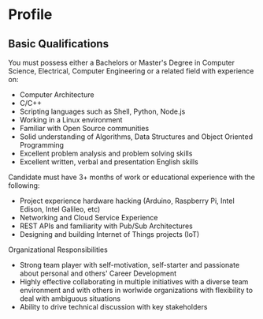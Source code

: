 Profile
==

## Basic Qualifications

You must possess either a Bachelors or Master's Degree in Computer Science, Electrical, Computer Engineering or a related field with experience on:

- Computer Architecture
- C/C++
- Scripting languages such as Shell, Python, Node.js
- Working in a Linux environment
- Familiar with Open Source communities
- Solid understanding of Algorithms, Data Structures and Object Oriented Programming
- Excellent problem analysis and problem solving skills
- Excellent written, verbal and presentation English skills

Candidate must have 3+ months of work or educational experience with the following:

- Project experience hardware hacking (Arduino, Raspberry Pi, Intel Edison, Intel Galileo, etc)
- Networking and Cloud Service Experience
- REST APIs and familiarity with Pub/Sub Architectures
- Designing and building Internet of Things projects (IoT)

Organizational Responsibilities

- Strong team player with self-motivation, self-starter and passionate about personal and others' Career Development
- Highly effective collaborating in multiple initiatives with a diverse team environment and with others in worlwide organizations with flexibility to deal with ambiguous situations
- Ability to drive technical discussion with key stakeholders
